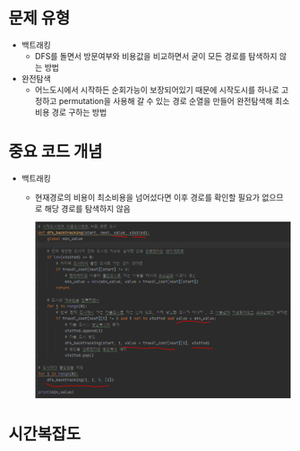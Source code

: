# 문제 유형
- 백트래킹
  - DFS를 돌면서 방문여부와 비용값을 비교하면서 굳이 모든 경로를 탐색하지 않는 방법 
- 완전탐색
  - 어느도시에서 시작하든 순회가능이 보장되어있기 때문에 시작도시를 하나로 고정하고 permutation을 사용해 갈 수 있는 경로 순열을 만들어 완전탐색해 최소 비용 경로 구하는 방법

# 중요 코드 개념
- 백트래킹
  - 현재경로의 비용이 최소비용을 넘어섰다면 이후 경로를 확인할 필요가 없으므로 해당 경로를 탐색하지 않음
  
    ![img.png](../../../이미지/외판원순회2_1.png)

# 시간복잡도
